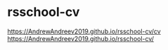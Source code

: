 # rsschool-cv
https://AndrewAndreev2019.github.io/rsschool-cv/cv
https://AndrewAndreev2019.github.io/rsschool-cv/
